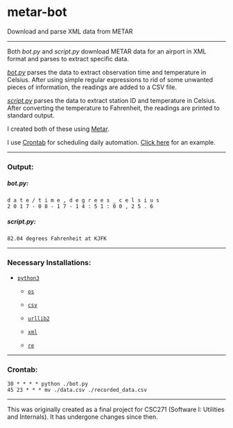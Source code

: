 # metar-bot

Download and parse XML data from METAR

---

Both <i>bot.py</i> and <i>script.py</i> download METAR data for an airport in XML format and parses to extract specific data. 

[<i>bot.py</i>](https://github.com/magarenzo/metar-bot/blob/master/bot.py) parses the data to extract observation time and temperature in Celsius. After using simple regular expressions to rid of some unwanted pieces of information, the readings are added to a CSV file. 

[<i>script.py</i>](https://github.com/magarenzo/metar-bot/blob/master/script.py) parses the data to extract station ID and temperature in Celsius. After converting the temperature to Fahrenheit, the readings are printed to standard output.

I created both of these using [Metar](https://packages.debian.org/wheezy/metar).

I use [Crontab](http://crontab.org/) for scheduling daily automation. [Click here](https://github.com/magarenzo/weather-report-automation/blob/master/README.md#crontab) for an example.

---

<h3>Output:</h3>

<h5><i>bot.py</i>:</h5>

`d a t e / t i m e , d e g r e e s _ c e l s i u s`<br>`2 0 1 7 - 0 8 - 1 7 - 1 4 : 5 1 : 0 0 , 2 5 . 6`

<h5><i>script.py</i>:</h5>

`82.04 degrees Fahrenheit at KJFK`

---

<h3>Necessary Installations:</h3>

* [`python3`](https://docs.python.org/3/)

  * [`os`](https://docs.python.org/3/library/os.html)
  
  * [`csv`](https://docs.python.org/3/library/csv.html)
  
  * [`urllib2`](https://docs.python.org/2/library/urllib2.html)

  * [`xml`](https://docs.python.org/3/library/xml.html)
  
  * [`re`](https://docs.python.org/3/library/re.html)

---

<h3>Crontab:</h3>

`30 * * * * python ./bot.py`<br>`45 23 * * * mv ./data.csv ./recorded_data.csv`

---

This was originally created as a final project for CSC271 (Software I: Utilities and Internals). It has undergone changes since then.
